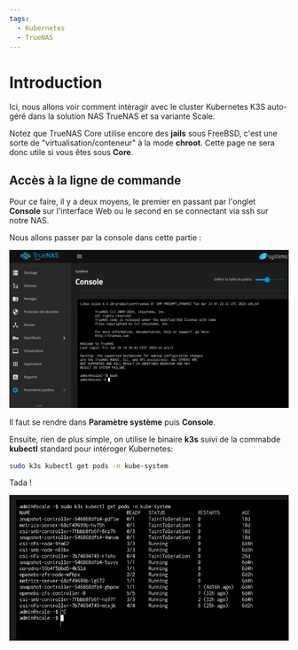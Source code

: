 ```yaml
---
tags:
  - Kubernetes
  - TrueNAS
---
```


# Introduction

Ici, nous allons voir comment intéragir avec le cluster Kubernetes K3S auto-géré dans la solution NAS TrueNAS et sa variante Scale.

Notez que TrueNAS Core utilise encore des **jails** sous FreeBSD, c'est une sorte de "virtualisation/conteneur" à la mode **chroot**. Cette page ne sera donc utile si vous êtes sous **Core**.

## Accès à la ligne de commande

Pour ce faire, il y a deux moyens, le premier en passant par l'onglet **Console** sur l'interface Web ou le second en se connectant via ssh sur notre NAS.

Nous allons passer par la console dans cette partie :

![TrueNAS Scale Terminal](assets/nas/k3s-cli-access-console.png)

Il faut se rendre dans **Paramètre système** puis **Console**.

Ensuite, rien de plus simple, on utilise le binaire **k3s** suivi de la commabde **kubectl** standard pour intéroger Kubernetes:

```bash
sudo k3s kubectl get pods -n kube-system
```

Tada !

![k3s-cli](assets/nas/k3s-cli-first-command.png)

